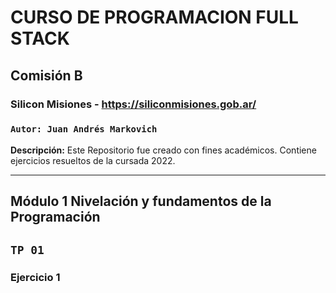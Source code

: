 # CURSO DE PROGRAMACION FULL STACK
## Comisión B
### Silicon Misiones - https://siliconmisiones.gob.ar/ 
### `Autor: Juan Andrés Markovich`  
**Descripción:**  Este Repositorio fue creado con fines académicos. Contiene ejercicios resueltos de la cursada 2022.
___
## Módulo 1 Nivelación y fundamentos de la Programación 
## `TP 01`  
### Ejercicio 1